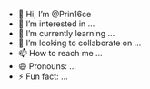 - 👋 Hi, I’m @Prin16ce
- 👀 I’m interested in ...
- 🌱 I’m currently learning ...
- 💞️ I’m looking to collaborate on ...
- 📫 How to reach me ...
- 😄 Pronouns: ...
- ⚡ Fun fact: ...

<!---
Prin16ce/Prin16ce is a ✨ special ✨ repository because its `README.md` (this file) appears on your GitHub profile.
You can click the Preview link to take a look at your changes.
--->
